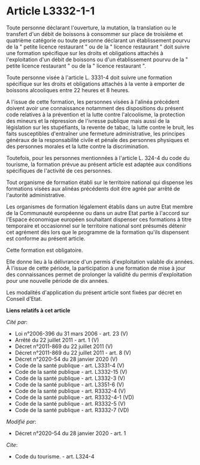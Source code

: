 # Article L3332-1-1

Toute personne déclarant l'ouverture, la mutation, la translation ou le transfert d'un débit de boissons à consommer sur
place de troisième et quatrième catégorie ou toute personne déclarant un établissement pourvu de la " petite licence
restaurant " ou de la " licence restaurant " doit suivre une formation spécifique sur les droits et obligations attachés à
l'exploitation d'un débit de boissons ou d'un établissement pourvu de la " petite licence restaurant " ou de la " licence
restaurant ".

Toute personne visée à l'article L. 3331-4 doit suivre une formation spécifique sur les droits et obligations attachés à la
vente à emporter de boissons alcooliques entre 22 heures et 8 heures.

A l'issue de cette formation, les personnes visées à l'alinéa précédent doivent avoir une connaissance notamment des
dispositions du présent code relatives à la prévention et la lutte contre l'alcoolisme, la protection des mineurs et la
répression de l'ivresse publique mais aussi de la législation sur les stupéfiants, la revente de tabac, la lutte contre le
bruit, les faits susceptibles d'entraîner une fermeture administrative, les principes généraux de la responsabilité civile et
pénale des personnes physiques et des personnes morales et la lutte contre la discrimination.

Toutefois, pour les personnes mentionnées à l'article L. 324-4 du code du tourisme, la formation prévue au présent article
est adaptée aux conditions spécifiques de l'activité de ces personnes.

Tout organisme de formation établi sur le territoire national qui dispense les formations visées aux alinéas précédents doit
être agréé par arrêté de l'autorité administrative.

Les organismes de formation légalement établis dans un autre Etat membre de la Communauté européenne ou dans un autre Etat
partie à l'accord sur l'Espace économique européen souhaitant dispenser ces formations à titre temporaire et occasionnel sur
le territoire national sont présumés détenir cet agrément dès lors que le programme de la formation qu'ils dispensent est
conforme au présent article.

Cette formation est obligatoire.

Elle donne lieu à la délivrance d'un permis d'exploitation valable dix années. À l'issue de cette période, la participation à
une formation de mise à jour des connaissances permet de prolonger la validité du permis d'exploitation pour une nouvelle
période de dix années.

Les modalités d'application du présent article sont fixées par décret en Conseil d'Etat.

**Liens relatifs à cet article**

_Cité par_:

  - Loi n°2006-396 du 31 mars 2006 - art. 23 (V)
  - Arrêté du 22 juillet 2011 - art. 1 (V)
  - Décret n°2011-869 du 22 juillet 2011 (V)
  - Décret n°2011-869 du 22 juillet 2011 - art. 8 (V)
  - Décret n°2020-54 du 28 janvier 2020 (V)
  - Code de la santé publique - art. L3331-4 (V)
  - Code de la santé publique - art. L3332-15 (V)
  - Code de la santé publique - art. L3332-3 (V)
  - Code de la santé publique - art. L3351-6 (V)
  - Code de la santé publique - art. R3332-4 (V)
  - Code de la santé publique - art. R3332-4-1 (VD)
  - Code de la santé publique - art. R3332-5 (V)
  - Code de la santé publique - art. R3332-7 (VD)

_Modifié par_:

  - Décret n°2020-54 du 28 janvier 2020 - art. 1

_Cite_:

  - Code du tourisme. - art. L324-4
